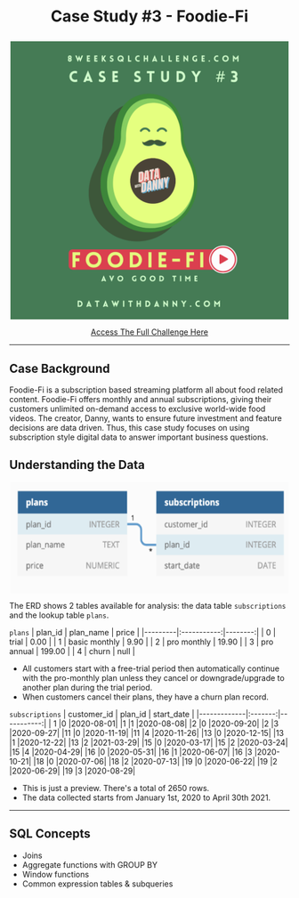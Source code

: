 # <p align="center"> Case Study #3 - Foodie-Fi
 </p>

<p align="center">  
  <img src="https://github.com/abigayl3/SQL_Challenges/blob/main/Case%20Study%20%233%20Foodie-Fi/Images/Foodie_fi_title.png" width="500" height="500" align="center">
</p>
<p align="center"> 
  <a href="https://8weeksqlchallenge.com/case-study-3/">Access The Full Challenge Here</a>
</p>

---
## Case Background
Foodie-Fi is a subscription based streaming platform all about food related content. Foodie-Fi offers monthly and annual subscriptions, giving their customers unlimited on-demand access to exclusive world-wide food videos. The creator, Danny, wants to ensure future investment and feature decisions are data driven. Thus, this case study focuses on using subscription style digital data to answer important business questions.

## Understanding the Data
<p align="center">  
<img  src="https://github.com/abigayl3/SQL_Challenges/blob/main/Case%20Study%20%233%20Foodie-Fi/Images/Foodie_fi_ERD.png" width="500" height="200" align="center">
</p>

The ERD shows 2 tables available for analysis: the data table `subscriptions` and the lookup table `plans`.

``plans``
| plan_id |  plan_name   |  price  |
|---------|:-----------:|--------:|
|      0       |    trial    |   0.00  |
|      1       | basic monthly |   9.90 |
|      2       |  pro monthly |  19.90 |
|      3       |  pro annual | 199.00 |
|      4       |    churn    |   null |

- All customers start with a free-trial period then automatically continue with the pro-monthly plan unless they cancel or downgrade/upgrade to another plan during the trial period.
- When customers cancel their plans, they have a churn plan record.

``subscriptions``
| customer_id	| plan_id |	start_date |
|-------------|:-------:|-----------:|
| 1	|0	|2020-08-01|
|1	|1	|2020-08-08|
|2	|0	|2020-09-20|
|2	|3	|2020-09-27|
|11	|0	|2020-11-19|
|11	|4	|2020-11-26|
|13	|0	|2020-12-15|
|13	|1	|2020-12-22|
|13	|2	|2021-03-29|
|15	|0	|2020-03-17|
|15	|2	|2020-03-24|
|15	|4	|2020-04-29|
|16	|0	|2020-05-31|
|16	|1	|2020-06-07|
|16	|3	|2020-10-21|
|18	|0	|2020-07-06|
|18	|2	|2020-07-13|
|19	|0	|2020-06-22|
|19	|2	|2020-06-29|
|19	|3	|2020-08-29|
- This is just a preview. There's a total of 2650 rows.
- The data collected starts from January 1st, 2020 to April 30th 2021.
---

## SQL Concepts
- Joins
- Aggregate functions with GROUP BY
- Window functions
- Common expression tables & subqueries
